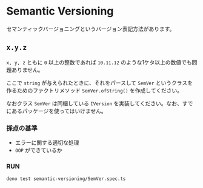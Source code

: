 # Semantic Versioning

セマンティックバージョニングというバージョン表記方法があります。

## `x.y.z`

`x, y, z` ともに `0` 以上の整数であれば `10.11.12` のような1ケタ以上の数値でも問題ありません。

ここで `string` が与えられたときに、それをパースして `SemVer` というクラスを作るためのファクトリメソッド `SemVer.ofString()` を作成してください。

なおクラス `SemVer` は同梱している `IVersion` を実装してください。なお、すでにあるパッケージを使ってはいけません。

### 採点の基準

* エラーに関する適切な処理
* `OOP` ができているか

### RUN

```bash
deno test semantic-versioning/SemVer.spec.ts
```